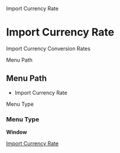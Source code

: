 
Import Currency Rate
# Import Currency Rate


Import Currency Conversion Rates

Menu Path
## Menu Path



- Import Currency Rate

Menu Type
### Menu Type

**Window**


[Import Currency Rate](functional-guide/window/window-import-currency-rate.md)